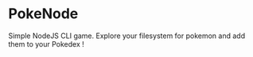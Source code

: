 # PokeNode

Simple NodeJS CLI game.
Explore your filesystem for pokemon and add them to your Pokedex !

